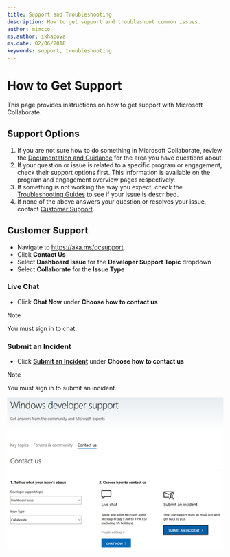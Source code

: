 ```yaml
---
title: Support and Troubleshooting
description: How to get support and troubleshoot common issues.
author: mimcco
ms.author: ikhapova
ms.date: 02/06/2018
keywords: support, troubleshooting
---
```


# How to Get Support
This page provides instructions on how to get support with Microsoft Collaborate.

## Support Options
1. If you are not sure how to do something in Microsoft Collaborate, review the [Documentation and Guidance](https://docs.microsoft.com/en-us/collaborate/) for the area you have questions about.
2. If your question or issue is related to a specific program or engagement, check their support options first. This information is available on the program and engagement overview pages respectively.
3. If something is not working the way you expect, check the [Troubleshooting Guides](https://docs.microsoft.com/en-us/collaborate/troubleshooting) to see if your issue is described.
4. If none of the above answers your question or resolves your issue, contact [Customer Support](https://aka.ms/dcsupport). 

## Customer Support
  * Navigate to https://aka.ms/dcsupport.
  * Click **Contact Us**
  * Select **Dashboard Issue** for the **Developer Support Topic** dropdown
  * Select **Collaborate** for the **Issue Type**

### Live Chat
  * Click **Chat Now** under **Choose how to contact us**

>[!NOTE]
>
> You must sign in to chat.<br>

### Submit an Incident
  * Click [**Submit an Incident**](https://support.microsoft.com/en-us/supportrequestform/83cdfd8d-c24a-fbe4-fb2a-3fead30613a9) under **Choose how to contact us**
  
>[!NOTE]
>
> You must sign in to submit an incident.<br>

![Customer Support](images/customer-support.png) 

